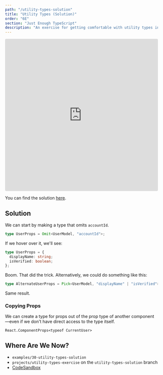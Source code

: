 ```yaml
---
path: "/utility-types-solution"
title: "Utility Types (Solution)"
order: "6E"
section: "Just Enough TypeScript"
description: "An exercise for getting comfortable with utility types in TypeScript."
---
```


<iframe src="https://codesandbox.io/embed/fun-with-utility-types-solution-x0i28?fontsize=14&hidenavigation=1&module=%2Fsrc%2FApplication.tsx&theme=dark"
     style="width:100%; height:500px; border:0; border-radius: 4px; overflow:hidden;"
     title="fun-with-utility-types-solution"
     allow="accelerometer; ambient-light-sensor; camera; encrypted-media; geolocation; gyroscope; hid; microphone; midi; payment; usb; vr; xr-spatial-tracking"
     sandbox="allow-forms allow-modals allow-popups allow-presentation allow-same-origin allow-scripts"
   ></iframe>

You can find the solution [here](https://codesandbox.io/s/fun-with-utility-types-solution-x0i28?file=/src/Application.tsx).

## Solution

We can start by making a type that omits `accountId`.

```ts
type UserProps = Omit<UserModel, "accountId">;
```

If we hover over it, we'll see:

```ts
type UserProps = {
  displayName: string;
  isVerified: boolean;
};
```

Boom. That did the trick. Alternatively, we could do something like this:

```ts
type AlternateUserProps = Pick<UserModel, "displayName" | "isVerified">;
```

Same result.

### Copying Props

We can create a type for props out of the prop type of another component—even if we don't have direct access to the type itself.

```tsx
React.ComponentProps<typeof CurrentUser>
```

[completed]: https://codesandbox.io/s/fun-with-utility-types-solution-x0i28?file=/src/Application.tsx

## Where Are We Now?

- `examples/30-utility-types-solution`
- `projects/utility-types-exercise` on the `utility-types-solution` branch
- [CodeSandbox][completed]
